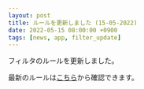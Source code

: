 ```yaml
---
layout: post
title: ルールを更新しました (15-05-2022)
date: 2022-05-15 08:00:00 +0900
tags: [news, app, filter_update]
---
```


フィルタのルールを更新しました。

最新のルールは[こちら](https://github.com/kittytail/BlockerRules)から確認できます。
